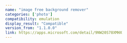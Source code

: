 ```yaml
---
name: "image free background remover"
categories: ['photo']
compatibility: emulation
display_result: "Compatible"
version_from: "1.1.0.0"
link: https://apps.microsoft.com/detail/9NW20S78XMHX
---
```

